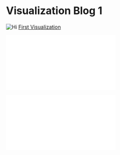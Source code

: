 # Visualization Blog 1

![Hi](https://d3f7q2msm2165u.cloudfront.net/aaa-content/user/files/Minimum%20Wage%20(1).png)
[First Visualization](https://flowingdata.com/2021/03/09/minimum-wage-and-cost-of-living/)


![Visualization Blog 1](/viz_blog_1.md)

![Visualization Blog 1](/viz_blog_1.md)
